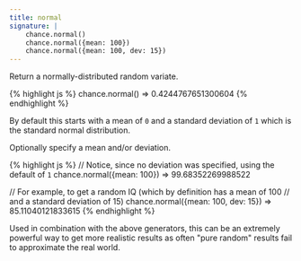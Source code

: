 ```yaml
---
title: normal
signature: |
    chance.normal()
    chance.normal({mean: 100})
    chance.normal({mean: 100, dev: 15})
---
```


Return a normally-distributed random variate.

{% highlight js %}
chance.normal()
=> 0.4244767651300604
{% endhighlight %}

By default this starts with a mean of `0` and a standard deviation of `1` which
is the standard normal distribution.

Optionally specify a mean and/or deviation.

{% highlight js %}
// Notice, since no deviation was specified, using the default of `1`
chance.normal({mean: 100})
=> 99.68352269988522

// For example, to get a random IQ (which by definition has a mean of 100
// and a standard deviation of 15)
chance.normal({mean: 100, dev: 15})
=> 85.11040121833615
{% endhighlight %}

Used in combination with the above generators, this can be an extremely powerful
way to get more realistic results as often "pure random" results fail to
approximate the real world.
